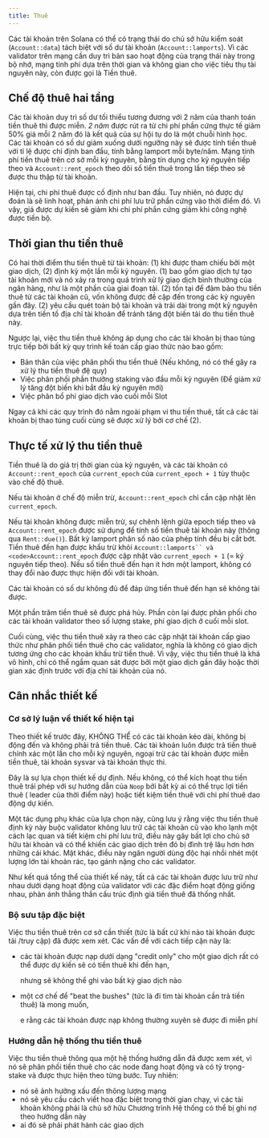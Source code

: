 ```yaml
---
title: Thuê
---
```


Các tài khoản trên Solana có thể có trạng thái do chủ sở hữu kiểm soát \(`Account::data`\) tách biệt với số dư tài khoản \(`Account::lamports`\). Vì các validator trên mạng cần duy trì bản sao hoạt động của trạng thái này trong bộ nhớ, mạng tính phí dựa trên thời gian và không gian cho việc tiêu thụ tài nguyên này, còn được gọi là Tiền thuê.

## Chế độ thuê hai tầng

Các tài khoản duy trì số dư tối thiểu tương đương với 2 năm của thanh toán tiền thuê thì được miễn. _2 năm_ được rút ra từ chi phí phần cứng thực tế giảm 50% giá mỗi 2 năm đó là kết quả của sự hội tụ do là một chuỗi hình học. Các tài khoản có số dư giảm xuống dưới ngưỡng này sẽ được tính tiền thuê với tỉ lệ được chỉ định ban đầu, tính bằng lamport mỗi byte/năm. Mạng tính phí tiền thuê trên cơ sở mỗi kỷ nguyên, bằng tín dụng cho kỷ nguyên tiếp theo và `Account::rent_epoch` theo dõi số tiền thuê trong lần tiếp theo sẽ được thu thập từ tài khoản.

Hiện tại, chi phí thuê được cố định như ban đầu. Tuy nhiên, nó được dự đoán là sẽ linh hoạt, phản ánh chi phí lưu trữ phần cứng vào thời điểm đó. Vì vậy, giá được dự kiến sẽ giảm khi chi phí phần cứng giảm khi công nghệ được tiến bộ.

## Thời gian thu tiền thuê

Có hai thời điểm thu tiền thuê từ tài khoản: \(1\) khi được tham chiếu bởi một giao dịch, \(2\) định kỳ một lần mỗi kỷ nguyên. \(1\) bao gồm giao dịch tự tạo tài khoản mới và nó xảy ra trong quá trình xử lý giao dịch bình thường của ngân hàng, như là một phần của giai đoạn tải. \(2\) tồn tại để đảm bảo thu tiền thuê từ các tài khoản cũ, vốn không được đề cập đến trong các kỷ nguyên gần đây. \(2\) yêu cầu quét toàn bộ tài khoản và trải dài trong một kỷ nguyên dựa trên tiền tố địa chỉ tài khoản để tránh tăng đột biến tải do thu tiền thuê này.

Ngược lại, việc thu tiền thuê không áp dụng cho các tài khoản bị thao túng trực tiếp bởi bất kỳ quy trình kế toán cấp giao thức nào bao gồm:

- Bản thân của việc phân phối thu tiền thuê (Nếu không, nó có thể gây ra xử lý thu tiền thuê đệ quy)
- Việc phân phối phần thưởng staking vào đầu mỗi kỷ nguyên (Để giảm xử lý tăng đột biến khi bắt đầu kỷ nguyên mới)
- Việc phân bổ phí giao dịch vào cuối mỗi Slot

Ngay cả khi các quy trình đó nằm ngoài phạm vi thu tiền thuê, tất cả các tài khoản bị thao túng cuối cùng sẽ được xử lý bởi cơ chế \(2\).

## Thực tế xử lý thu tiền thuê

Tiền thuê là do giá trị thời gian của kỷ nguyên, và các tài khoản có `Account::rent_epoch` của `current_epoch` của `current_epoch + 1` tùy thuộc vào chế độ thuê.

Nếu tài khoản ở chế độ miễn trừ, `Account::rent_epoch` chỉ cần cập nhật lên `current_epoch`.

Nếu tài khoản không được miễn trừ, sự chênh lệnh giữa epoch tiếp theo và `Account::rent_epoch` được sử dụng để tính số tiền thuê tài khoản này \(thông qua `Rent::due()`\). Bất kỳ lamport phân số nào của phép tính đều bị cắt bớt. Tiền thuê đến hạn được khấu trừ khỏi ` Account::lamports`` và <code>Account::rent_epoch ` được cập nhật vào `current_epoch + 1` (= kỷ nguyên tiếp theo). Nếu số tiền thuê đến hạn ít hơn một lamport, không có thay đổi nào được thực hiện đối với tài khoản.

Các tài khoản có số dư không đủ để đáp ứng tiền thuê đến hạn sẽ không tải được.

Một phần trăm tiền thuê sẽ được phá hủy. Phần còn lại được phân phối cho các tài khoản validator theo số lượng stake, phí giao dịch ở cuối mỗi slot.

Cuối cùng, việc thu tiền thuê xảy ra theo các cập nhật tài khoản cấp giao thức như phân phối tiền thuê cho các validator, nghĩa là không có giao dịch tương ứng cho các khoản khấu trừ tiền thuê. Vì vậy, việc thu tiền thuê là khá vô hình, chỉ có thể ngầm quan sát được bởi một giao dịch gần đây hoặc thời gian xác định trước với địa chỉ tài khoản của nó.

## Cân nhắc thiết kế

### Cơ sở lý luận về thiết kế hiện tại

Theo thiết kế trước đây, KHÔNG THỂ có các tài khoản kéo dài, không bị động đến và không phải trả tiền thuê. Các tài khoản luôn được trả tiền thuê chính xác một lần cho mỗi kỷ nguyên, ngoại trừ các tài khoản được miễn tiền thuê, tài khoản sysvar và tài khoản thực thi.

Đây là sự lựa chọn thiết kế dự định. Nếu không, có thể kích hoạt thu tiền thuê trái phép với sự hướng dẫn của `Noop` bởi bất kỳ ai có thể trục lợi tiền thuê ( leader của thời điểm này) hoặc tiết kiệm tiền thuê với chi phí thuê dao động dự kiến.

Một tác dụng phụ khác của lựa chọn này, cũng lưu ý rằng việc thu tiền thuê định kỳ này buộc validator không lưu trữ các tài khoản cũ vào kho lạnh một cách lạc quan và tiết kiệm chi phí lưu trữ, điều này gây bất lợi cho chủ sở hữu tài khoản và có thể khiến các giao dịch trên đó bị đình trệ lâu hơn hơn những cái khác. Mặt khác, điều này ngăn người dùng độc hại nhồi nhét một lượng lớn tài khoản rác, tạo gánh nặng cho các validator.

Như kết quả tổng thể của thiết kế này, tất cả các tài khoản được lưu trữ như nhau dưới dạng hoạt động của validator với các đặc điểm hoạt động giống nhau, phản ánh thẳng thắn cấu trúc định giá tiền thuê đã thống nhất.

### Bộ sưu tập đặc biệt

Việc thu tiền thuê trên cơ sở cần thiết \(tức là bất cứ khi nào tài khoản được tải /truy cập\) đã được xem xét. Các vấn đề với cách tiếp cận này là:

- các tài khoản được nạp dưới dạng "credit only" cho một giao dịch rất có thể được dự kiến sẽ có tiền thuê khi đến hạn,

  nhưng sẽ không thể ghi vào bất kỳ giao dịch nào

- một cơ chế để "beat the bushes" \(tức là đi tìm tài khoản cần trả tiền thuê\) là mong muốn,

  e rằng các tài khoản được nạp không thường xuyên sẽ được đi miễn phí

### Hướng dẫn hệ thống thu tiền thuê

Việc thu tiền thuê thông qua một hệ thống hướng dẫn đã được xem xét, vì nó sẽ phân phối tiền thuê cho các node đang hoạt động và có tỷ trọng-stake và được thực hiện theo từng bước. Tuy nhiên:

- nó sẽ ảnh hưởng xấu đến thông lượng mạng
- nó sẽ yêu cầu cách viết hoa đặc biệt trong thời gian chạy, vì các tài khoản không phải là chủ sở hữu Chương trình Hệ thống có thể bị ghi nợ theo hướng dẫn này
- ai đó sẽ phải phát hành các giao dịch
